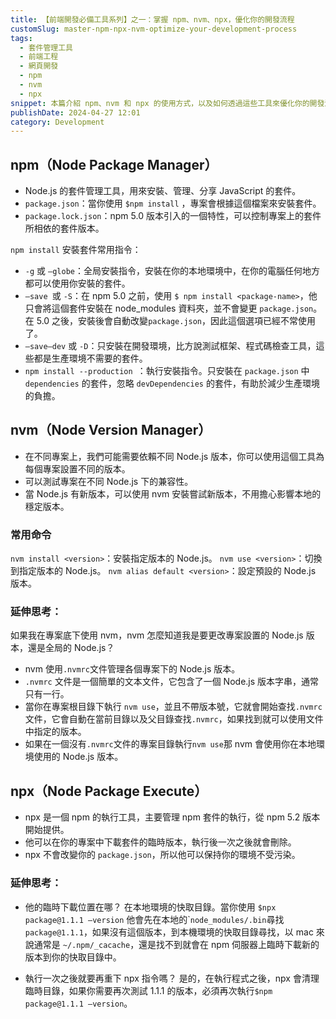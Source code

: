 ```yaml
---
title: 【前端開發必備工具系列】之一：掌握 npm、nvm、npx，優化你的開發流程
customSlug: master-npm-npx-nvm-optimize-your-development-process
tags:
  - 套件管理工具
  - 前端工程
  - 網頁開發
  - npm
  - nvm
  - npx
snippet: 本篇介紹 npm、nvm 和 npx 的使用方式，以及如何透過這些工具來優化你的開發流程。
publishDate: 2024-04-27 12:01
category: Development
---
```


## npm（Node Package Manager）

- Node.js 的套件管理工具，用來安裝、管理、分享 JavaScript 的套件。
- `package.json`：當你使用 `$npm install` ，專案會根據這個檔案來安裝套件。
- `package.lock.json`：npm 5.0 版本引入的一個特性，可以控制專案上的套件所相依的套件版本。

`npm install` 安裝套件常用指令：
  - `-g` 或 `—globe`：全局安裝指令，安裝在你的本地環境中，在你的電腦任何地方都可以使用你安裝的套件。
  - `—save `或 `-S`：在 npm 5.0 之前，使用 `$ npm install <package-name>`，他只會將這個套件安裝在 node_modules 資料夾，並不會變更 `package.json`。在 5.0 之後，安裝後會自動改變`package.json`，因此這個選項已經不常使用了。
  - `—save—dev` 或 `-D`：只安裝在開發環境，比方說測試框架、程式碼檢查工具，這些都是生產環境不需要的套件。
  - `npm install --production `：執行安裝指令。只安裝在 `package.json` 中 `dependencies` 的套件，忽略 `devDependencies` 的套件，有助於減少生產環境的負擔。

## nvm（Node Version Manager）

- 在不同專案上，我們可能需要依賴不同 Node.js 版本，你可以使用這個工具為每個專案設置不同的版本。
- 可以測試專案在不同 Node.js 下的兼容性。
- 當 Node.js 有新版本，可以使用 nvm 安裝嘗試新版本，不用擔心影響本地的穩定版本。

### 常用命令
`nvm install <version>`：安裝指定版本的 Node.js。
`nvm use <version>`：切換到指定版本的 Node.js。
`nvm alias default <version>`：設定預設的 Node.js 版本。

### 延伸思考：

如果我在專案底下使用 nvm，nvm 怎麼知道我是要更改專案設置的 Node.js 版本，還是全局的 Node.js？

- nvm 使用`.nvmrc`文件管理各個專案下的 Node.js 版本。
- `.nvmrc` 文件是一個簡單的文本文件，它包含了一個 Node.js 版本字串，通常只有一行。
- 當你在專案根目錄下執行 `nvm use`，並且不帶版本號，它就會開始查找`.nvmrc`文件，它會自動在當前目錄以及父目錄查找`.nvmrc`，如果找到就可以使用文件中指定的版本。
- 如果在一個沒有`.nvmrc`文件的專案目錄執行`nvm use`那 nvm 會使用你在本地環境使用的 Node.js 版本。

## npx（Node Package Execute）

- npx 是一個 npm 的執行工具，主要管理 npm 套件的執行，從 npm 5.2 版本開始提供。
- 他可以在你的專案中下載套件的臨時版本，執行後一次之後就會刪除。
- npx 不會改變你的 `package.json`，所以他可以保持你的環境不受污染。

### 延伸思考：

- 他的臨時下載位置在哪？
在本地環境的快取目錄。當你使用 `$npx package@1.1.1 —version` 他會先在本地的\``node_modules/.bin`尋找`package@1.1.1`，如果沒有這個版本，到本機環境的快取目錄尋找，以 mac 來說通常是 `~/.npm/_cacache`，還是找不到就會在 npm 伺服器上臨時下載新的版本到你的快取目錄中。

- 執行一次之後就要再重下 npx 指令嗎？
是的，在執行程式之後，npx 會清理臨時目錄，如果你需要再次測試 1.1.1 的版本，必須再次執行`$npm package@1.1.1 —version`。